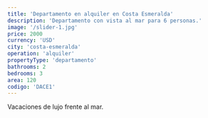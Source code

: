 ```yaml
---
title: 'Departamento en alquiler en Costa Esmeralda'
description: 'Departamento con vista al mar para 6 personas.'
image: '/slider-1.jpg'
price: 2000
currency: 'USD'
city: 'costa-esmeralda'
operation: 'alquiler'
propertyType: 'departamento'
bathrooms: 2
bedrooms: 3
area: 120
codigo: 'DACE1'
---
```


Vacaciones de lujo frente al mar.
